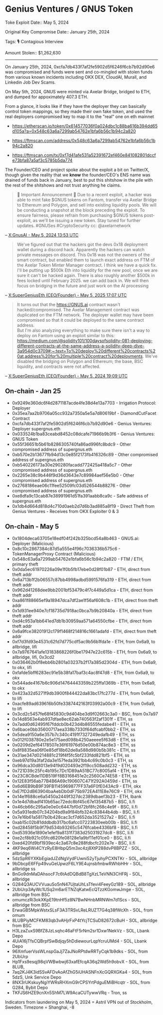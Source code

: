 # Genius Ventures / GNUS Token

Toke Exploit Date:: May 5, 2024

Original Key Compromise Date:: January 25th, 2024

Tags: 🎙️ Contagious Interview

Amount Stolen:: $1,262,630

---


On January 25th, 2024, 0xcfa7db433f7af2fe5902d5f6246f6cb7b92d90e6 was compromised and funds were sent and co-mingled with stolen funds from various known incidents including OKX DEX, CloudAI, Murall, and Linkedin Job Dev Scams.

On May 5th, 2024, GNUS were minted via Axelar Bridge, bridged to ETH, and dumped for appoximately 407.3 ETH.

From a glance, it looks like if they have the deployer they can basically control token mappings, so they made their own fake token, and used the real deployers compromised key to map it to the "real" one on eth mainnet

- https://etherscan.io/token/0x614577036f0a024dbc1c88ba616b394dd65d105a?a=0x548c63a6a7299ab54762e1bfa6b56c1b94c2a820

- https://ftmscan.com/address/0x548c63a6a7299ab54762e1bfa6b56c1b94c2a820

- https://ftmscan.com/tx/0xf7d41afe531a52391672ef460e841082801dccfe73bfa87a5af3c5785b5da774


The Founder/CEO and project spoke about the exploit a bit on Twitter/X, though given the reality that we **know** the founder/CEO's ENS name was drained of funds back in January, best to put this shitshow in the pile with the rest of the shitshows and not trust anything he claims.

> 🚨 Important Announcement 🚨
> Due to a recent exploit, a hacker was able to mint fake $GNUS tokens on Fantom, transfer via Axelar Bridge to Ethereum and Polygon, and sell into existing liquidity pools. 
> We will be conducting a snapshot at the block preceding the exploit. 
> To ensure fairness, please refrain from purchasing $GNUS tokens post-exploit, as we'll be issuing a new token. 
> Stay tuned for further updates. 
> #GNUSes #CryptoSecurity 
> cc: @axelarnetwork

– [X:GnusAI - May 5, 2024 13:53 UTC](https://twitter.com/gnusai/status/1787118358862942361)


> We've figured out that the hackers got the devs 0x18 deployment wallet during a discord hack. Apparently the hackers can watch private messages on discord. 
> This 0x18 was not the owners of the smart contract, but enabled them to launch exact address on FTM of the Axelar Token  Minter Manager contract.
> I think we have a quick fix.
> I'll be putting up $500k Eth into liquidity for the new pool, once we are sure it can't be hacked again.
> There is also roughly another $500k in fees locked until February 2025. we can add back in.
> We will then focus on bridging in the future and just work on the AI processing

– [X:SuperGeniusEth (CEO/Founder) - May 5, 2025 17:07 UTC](https://twitter.com/SuperGeniusEth/status/1787167358706196758)


> It turns out that the https://GNUS.ai contract wasn't hacked/compromised.
> The Axelar Management contract was duplicated on the FTM network. The deployer wallet may have been compromised so that it could be deployed to the same contract address.  
> But I'm also analyzing everything to make sure there isn't a way to deploy on Fantom using an exploit similar to this:
> https://medium.com/@solidity101/100daysofsolidity-081-deploying-different-contracts-at-the-same-address-a-solidity-deep-dive-3a954d0c3709#:~:text=To%20deploy%20different%20contracts%20at,address%20for%20multiple%20contract%20deployments. 
> We've disabled the bridging on Polygon and Ethereum; the base, BSC liquidity, and contracts were not affected.

– [X:SuperGeniusEth (CEO/Founder) - May 5, 2024 19:09 UTC](https://twitter.com/SuperGeniusEth/status/1787197943524810994 )





## On-chain - Jan 25

- 0x9249e360dc6f4d2871187acde4fe38d4e13a7703 - Irrigation Protocol: Deployer
- 0x35ea7aa2b9706a05cc932a7350a5e5a7d80619bf - DiamondCutFacet Contract
- 0xcfa7db433f7af2fe5902d5f6246f6cb7b92d90e6 - Genius Ventures: Deployer supergnus.eth
- 0x033524b1ba83ceabd8452c08dcafe71966b9b3f6 - Genius Ventures: GNUS Token
- 0x55f36651b5b61b8286305740fa86ad996fc8bdc9 - Other compromised address of supergnus.eth
- 0xb570e2b13677fb94d13c0e85f2173fb416326c89 - Other compromised address of supergnus.eth
- 0xb540226173a30e290280facadd772425a418a5c7 - Other compromised address of supergnus.eth
- 0x2265e38c9b446f9d36d3643e7c89984aef56e5b0 - Other compromised address of supergnus.eth
- 0x2768186eae06c11fee52509fc03d526544b88276 - Other compromised address of supergnus.eth
- 0xe8dfa9c13cab87e38991961d51fa391aabb8ca9c - Safe address of supergnus.eth
- 0x1db4d664d818d4c710d0aeb2d7d6b3ad885a8f19 - Direct Theft from Genius Ventures - Receives from OKX Exploiter 0 & 3

## On-chain - May 5

- 0x1804deca63705e18edf04f242b325bcd54a8b463 - GNUS.ai: Deployer (Malicious)
- 0x8c10c2867384c87d5a555e4f96c7036336b575c6 - TokenManagerProxy Contract (Malicious)
- 0x548c63a6a7299ab54762e1bfa6b56c1b94c2a820 - FTM / ETH, primary theft
- 0x0da5ec61970226a09e1f0b5fb17ebe0d28f01b87 - ETH, direct from theft addr
- 0x6a713b1f2b06557c87bb4998adbd5991576fa319 - ETH, direct from theft addr
- 0x962d41268dee9bb2001bf53479c4f7c449a5d1ca - ETH, direct from theft addr
- 0xa861f88665ef9a18947dca7df2ae1f56af608c1b - ETH, direct from theft addr
- 0x1d931ee940e7cf18735d7918ac0bca7b9b20840a - ETH, direct from theft addr
- 0xd4c953a1bb641ed7db1b30959aa571a64550cfbe - ETH, direct from theft addr
- 0x6a9fce38201912c179f1468f214816c1661adafd - ETH, direct from theft addr
- 0xf7d3fd93e4531c62fd7d775cdf5ac9b56b1fda1e - ETH, from 0x6a9, to allbridge, lifi
- 0x7a9767641afe13183868226f0be17947e22c615b - ETH, from 0x6a9, to allbridge, lifi, 0x3cd2
- 0x036462b0f8ebb6b2801a03237b2f17a385d2304d - ETH, from 0x6a9, to okx, lifi
- 0xfafde5bff6283ec91e5b38fa17baf3c4ac8f47d8 - ETH, from 0x6a9, to okx
- 0x544ade4167b6c906d14764443359b225ffa1369b - ETH, from 0x6a9, to okx
- 0x423a32d5271f9db3900f844422da83bc17fc277d - ETH, from 0x6a9, to lifi
- 0xacfe89ad639616b50fe3387442163f03992a00c9 - ETH, from 0x6a9, to lifi
- 0x3cd2c5457fe68f45830c9d404be3d9f02663c3a0 - BSC, from 0x7a97
- 0x14d8563e4ab937dfae8ec62ab740563f2af1301f - ETH, ss
- 0x7add0d62495f67fddcb0b423d4b86555fedabe41 - ETH, ss
- 0x6bace0bb35600717aea338b7330f64dfcabf0bb2 - ETH, ss
- 0x5dea9150a6e357b7c340c4191f7327249edafb49 - ETH, ss
- 0x012f038780e2e5e175aed098b4250aeeee5f63d8 - ETH, ss
- 0x0209d2ef64178507e36f61976d50e00b874ac8e3 - ETH, ss
- 0x8f8835ea06f0e85df18b62de8a588d980b5b381c - ETH, ss
- 0x31ae347d0214881c219f4f5fc5bf233fdd821bf5 - ETH, ss
- 0xeb97d19a3faf2da3e157feda3921bb4c69c0b0c3 - ETH, ss
- 0x96dca30d8013e94f9d020493e2f19cc508add232 - ETH, ss
- 0x721D39c25Fc4b195c7Dc1D89aA51BC77c8005af4 - ETH, ss
- 0x23C8CBde11DB519Ff8B3168451e2c2560Ce74E58 - ETH, ss
- 0x12E83f56ab77B4B6A69c190607C471f292A0459d - ETH, ss
- 0x6d6EB9bB9F39FB1145969877FF37a6F0fE043Ac9 - ETH, okx
- 0xE7fD2dB63904baAebDb0dF75b972EA411E8e76C9 - ETH, okx
- 0x14e1f688ce6a5450a2449f327dc2389dbaef3b23 - ETH, lbank
- 0x1e4d7dbadf410b65ac72edc8bf45c67e135487b5 - BSC, li.fi
- 0x46cb66c295a0e0e0c6447bf0d72bf8fc268c4e9f - BSC, li.fi
- 0x5a931edb07c34204bd9a9f84bfb324c83844b4db - BSC, li.fi
- 0x7e16b61a5817b0b428cac3cf7d652da3521527a2 - BSC, li.fi
- 0xab15c02b81dddbdb317bc6afcc07223830eeb00b - BSC, li.fi
- 0xd28458f5b9f79d534b93265c5476fcabe4336bf8 - BSC, li.fi
- 0xd53936e1890e1efef9a8131f7383d25031927dc8 - BSC, li.fi
- 0xe2cf8b921c05fcd620fe08128e1a9bf11ef01ce0 - BSC, li.fi
- 0xed420fd9bf1939ec4c3a67c8e288fdbcfc202e7e - BSC, li.fi
- 4KF9eq6Wi4CYzRyE8HbpQ5m3xc4zj8XtP288dvP8BPZZ - SOL, allbridge
- 5dzSpR6YXKbEgiadJZdNgVydFUwni52yTjuhyPCXNTKr - SOL, allbridge
- 9bDbcpE6FFp49vuGeUpwzF6LY9E4ujnsbfmbwRWhbHHr - SOL, allbridge ss
- BnGo9dnMaDAhsocF7c6tAdDQBdB8TgXzLTeVNN3CHFRj - SOL, allbridge
- G284Q3AUCVVuauSo5nN47UjtaUhLsTfevi4FeeyGz189 - SOL, allbridge
- 2UbUrp3AyWc1USq2m6arETNZqKatwEcQTzzKGomwJmge - SOL, allbridge from BSC
- omumczRi3okXKpE19tnHf5z8N7BwNHnbMRNWm7d1Scs - SOL, allbridge from BSC
- ErwaGB5MpkWstxSLsF3A3TRSvLReLRUZT7G4q38fWcXh - SOL, from omum
- 8LUBPiyMCFKM83qb3vAHjrFxP4tYcjTCSuD82672cBuH - SOL, allbridge from BSC
- H3LzaZuxS9BfZ8JzLsqhc46aFtF5rNm2sr1Dxw1NekVz - SOL, Lbank Depo
- 4UiA16jTfsCQBrpfSwBdjqy5hDdiewourLqpYcruUMd4 - SOL, Lbank Depo
- 96XmfuerVssWLnspGaJj7ZaJNoRPtdwRRTyCqk1b9dks - SOL, from 2UbUrp
- Hp1Fxs9esqj98qVWBwbwj63xafEfcqA36q2Wd5h9obvX - SOL, from 8LUB, 
- 7aq2KJ4K3idSSvAFDvAoAfZhG5iUHASNFnXcGQRXGKa4 - SOL, from 5dzS, Unk Service Depo
- 8NX3rUKskuyNgiYWRsRHXmG9rCPSYrtPdguEMiBHcqtr - SOL, from G284, Bybit Depo
- TKFJS6HZE9cnXn5ShM7LW9AcaCUTywwVRq - Tron, ss


Indicators from laundering on May 5, 2024 = Astril VPN out of Stockholm, Sweden. Timezone = Shanghai, -8